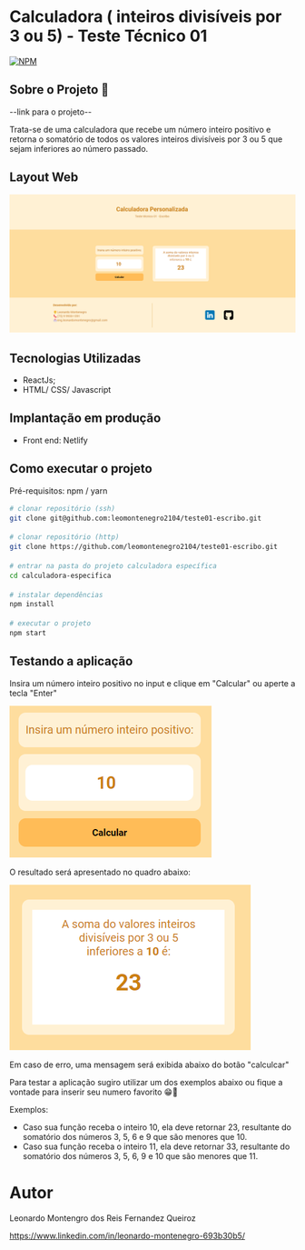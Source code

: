 # Calculadora ( inteiros divisíveis por 3 ou 5) - Teste Técnico 01
[![NPM](https://img.shields.io/npm/l/react)](https://github.com/leomontenegro2104/teste01-escribo/blob/main/LICENCE)

## Sobre o Projeto 🔎
--link para o projeto--

Trata-se de uma calculadora que recebe um número inteiro positivo e retorna o
somatório de todos os valores inteiros divisíveis por 3 ou 5 que sejam inferiores ao
número passado.

## Layout Web
![Web](https://github.com/leomontenegro2104/teste01-escribo/blob/main/assets/layout-web.png)

## Tecnologias Utilizadas
* ReactJs;
* HTML/ CSS/ Javascript

## Implantação em produção
* Front end: Netlify

## Como executar o projeto
Pré-requisitos: npm / yarn

```bash
# clonar repositório (ssh)
git clone git@github.com:leomontenegro2104/teste01-escribo.git

# clonar repositório (http)
git clone https://github.com/leomontenegro2104/teste01-escribo.git

# entrar na pasta do projeto calculadora específica
cd calculadora-especifica

# instalar dependências
npm install

# executar o projeto
npm start
```
## Testando a aplicação

Insira um número inteiro positivo no input e clique em "Calcular" ou aperte a tecla "Enter"

![Exemplo Input](https://github.com/leomontenegro2104/teste01-escribo/blob/main/assets/exemplo-input.png)

O resultado será apresentado no quadro abaixo:

![Exemplo Output](https://github.com/leomontenegro2104/teste01-escribo/blob/main/assets/exemplo-output.png)

Em caso de erro, uma mensagem será exibida abaixo do botão "calculcar"

Para testar a aplicação sugiro utilizar um dos exemplos abaixo ou fique a vontade para inserir seu numero favorito 😁🤩

Exemplos:
- Caso sua função receba o inteiro 10, ela deve retornar 23, resultante do somatório
dos números 3, 5, 6 e 9 que são menores que 10.
- Caso sua função receba o inteiro 11, ela deve retornar 33, resultante do somatório
dos números 3, 5, 6, 9 e 10 que são menores que 11.

# Autor
Leonardo Montengro dos Reis Fernandez Queiroz

https://www.linkedin.com/in/leonardo-montenegro-693b30b5/
